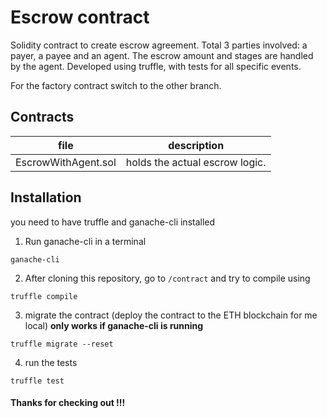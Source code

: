 # Escrow contract

Solidity contract to create escrow agreement. Total 3 parties involved: a payer, a payee and an agent. The escrow amount and stages are handled by the agent.
Developed using truffle, with tests for all specific events.

For the factory contract switch to the other branch.

## Contracts

| file | description |
| ------ | ------ |
| EscrowWithAgent.sol | holds the actual escrow logic. |


## Installation

you need to have truffle and ganache-cli installed

1) Run ganache-cli in a terminal
```
ganache-cli 
```
2) After cloning this repository, go to `/contract` and try to compile using
```
truffle compile
```
3) migrate the contract (deploy the contract to the ETH blockchain for me local) **only works if ganache-cli is running**
```
truffle migrate --reset
```

4) run the tests
```
truffle test
```

#### Thanks for checking out !!!

